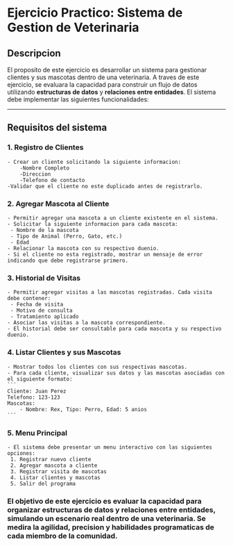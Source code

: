 # Ejercicio Practico: Sistema de Gestion de Veterinaria

## Descripcion
El proposito de este ejercicio es desarrollar un sistema para gestionar clientes y sus mascotas dentro de una veterinaria. A traves de este ejercicio, se evaluara la capacidad para construir un flujo de datos utilizando **estructuras de datos** y **relaciones entre entidades**. El sistema debe implementar las siguientes funcionalidades:

---

## Requisitos del sistema 
### 1. **Registro de Clientes**
    - Crear un cliente solicitando la siguiente informacion:
        -Nombre Completo
        -Direccion
        -Telefono de contacto
    -Validar que el cliente no este duplicado antes de registrarlo.
### 2. **Agregar Mascota al Cliente**
    - Permitir agregar una mascota a un cliente existente en el sistema.
    - Solicitar la siguiente informacion para cada mascota:
     - Nombre de la mascota
     - Tipo de Animal (Perro, Gato, etc.)
     - Edad
    - Relacionar la mascota con su respectivo duenio.
    - Si el cliente no esta registrado, mostrar un mensaje de error indicando que debe registrarse primero.
### 3. **Historial de Visitas**
    - Permitir agregar visitas a las mascotas registradas. Cada visita debe contener:
     - Fecha de visita
     - Motivo de consulta
     - Tratamiento aplicado
    - Asociar las visitas a la mascota correspondiente.
    - El historial debe ser consultable para cada mascota y su respectivo duenio.
### 4. **Listar Clientes y sus Mascotas**
    - Mostrar todos los clientes con sus respectivas mascotas.
    - Para cada cliente, visualizar sus datos y las mascotas asociadas con el siguiente formato:
    ```
    Cliente: Juan Perez
    Telefono: 123-123
    Mascotas: 
        - Nombre: Rex, Tipo: Perro, Edad: 5 anios
    ```
### 5. **Menu Principal**
    - El sistema debe presentar un menu interactivo con las siguientes opciones:
     1. Registrar nuevo cliente
     2. Agregar mascota a cliente
     3. Registrar visita de mascotas
     4. Listar clientes y mascotas
     5. Salir del programa

### El objetivo de este ejercicio es evaluar la capacidad para organizar estructuras de datos y relaciones entre entidades, simulando un escenario real dentro de una veterinaria. Se medira la agilidad, precision y habilidades programaticas de cada miembro de la comunidad.
